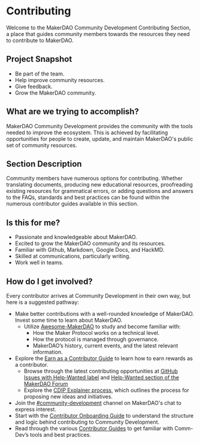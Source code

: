 # Contributing

Welcome to the MakerDAO Community Development Contributing Section, a place that guides community members towards the resources they need to contribute to MakerDAO.

## Project Snapshot

- Be part of the team.
- Help improve community resources.
- Give feedback.
- Grow the MakerDAO community.

## What are we trying to accomplish?

MakerDAO Community Development provides the community with the tools needed to improve the ecosystem. This is achieved by facilitating opportunities for people to create, update, and maintain MakerDAO's public set of community resources.

## Section Description

Community members have numerous options for contributing. Whether translating documents, producing new educational resources, proofreading existing resources for grammatical errors, or adding questions and answers to the FAQs, standards and best practices can be found within the numerous contributor guides available in this section.

## Is this for me?

- Passionate and knowledgeable about MakerDAO.
- Excited to grow the MakerDAO community and its resources.
- Familiar with Github, Markdown, Google Docs, and HackMD.
- Skilled at communications, particularly writing.
- Work well in teams.

## How do I get involved?

Every contributor arrives at Community Development in their own way, but here is a suggested pathway:

* Make better contributions with a well-rounded knowledge of MakerDAO. Invest some time to learn about MakerDAO.
    * Utilize [Awesome-MakerDAO](https://github.com/makerdao/awesome-makerdao) to study and become familiar with:
        * How the Maker Protocol works on a technical level.
        * How the protocol is managed through governance.
        * MakerDAO’s history, current events, and the latest relevant information. 
* Explore the [Earn as a Contributor Guide](./earn-as-a-contributor.md) to learn how to earn rewards as a contributor.
    * Browse through the latest contributing opportunities at [GitHub Issues with Help-Wanted label](https://github.com/makerdao/community/projects/2?card_filter_query=label%3A%22help+wanted%22) and [Help-Wanted section of the MakerDAO Forum](https://forum.makerdao.com/c/comm-dev/help-wanted/11)
    * Explore the [CDIP Explainer process](./cdip-explainer.md), which outlines the process for proposing new ideas and initiatives.
* Join the [#community-development](https://chat.makerdao.com/channel/community-development) channel on MakerDAO's chat to express interest.
* Start with the [Contributor Onboarding Guide](./contributor-onboarding-guide.md) to understand the structure and logic behind contributing to Community Development.
* Read through the various [Contributor Guides](./contributing.md) to get familiar with Comm-Dev’s tools and best practices.
